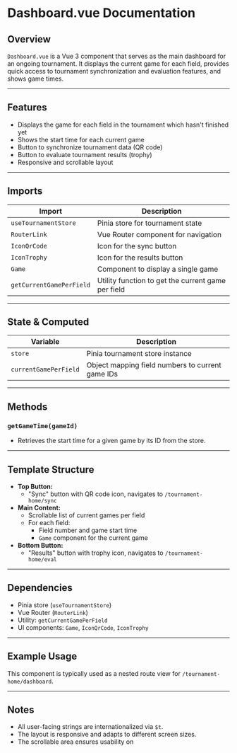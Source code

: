# Dashboard.vue Documentation

## Overview

`Dashboard.vue` is a Vue 3 component that serves as the main dashboard for an ongoing tournament. It displays the current game for each field, provides quick access to tournament synchronization and evaluation features, and shows game times.

---

## Features

- Displays the game for each field in the tournament which hasn't finished yet
- Shows the start time for each current game
- Button to synchronize tournament data (QR code)
- Button to evaluate tournament results (trophy)
- Responsive and scrollable layout

---

## Imports

| Import                        | Description                                         |
|-------------------------------|-----------------------------------------------------|
| `useTournamentStore`          | Pinia store for tournament state                    |
| `RouterLink`                  | Vue Router component for navigation                 |
| `IconQrCode`                  | Icon for the sync button                            |
| `IconTrophy`                  | Icon for the results button                         |
| `Game`                        | Component to display a single game                  |
| `getCurrentGamePerField`      | Utility function to get the current game per field  |

---

## State & Computed

| Variable               | Description                                              |
|------------------------|----------------------------------------------------------|
| `store`                | Pinia tournament store instance                          |
| `currentGamePerField`  | Object mapping field numbers to current game IDs         |

---

## Methods

### `getGameTime(gameId)`
- Retrieves the start time for a given game by its ID from the store.

---

## Template Structure

- **Top Button:**  
  - "Sync" button with QR code icon, navigates to `/tournament-home/sync`
- **Main Content:**  
  - Scrollable list of current games per field
  - For each field:
    - Field number and game start time
    - `Game` component for the current game
- **Bottom Button:**  
  - "Results" button with trophy icon, navigates to `/tournament-home/eval`

---

## Dependencies

- Pinia store (`useTournamentStore`)
- Vue Router (`RouterLink`)
- Utility: `getCurrentGamePerField`
- UI components: `Game`, `IconQrCode`, `IconTrophy`

---

## Example Usage

This component is typically used as a nested route view for `/tournament-home/dashboard`.

---

## Notes

- All user-facing strings are internationalized via `$t`.
- The layout is responsive and adapts to different screen sizes.
- The scrollable area ensures usability on
